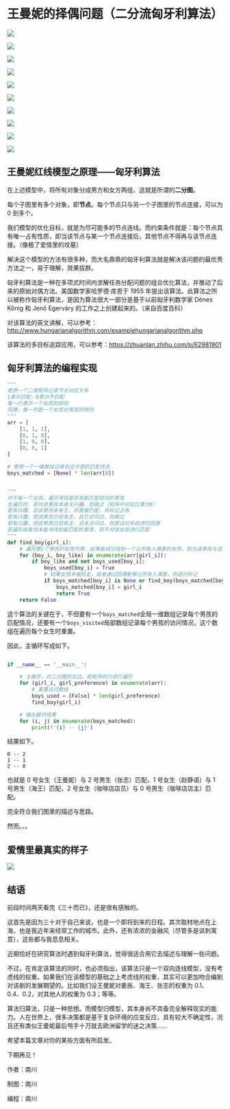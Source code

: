 # 王曼妮的择偶问题（二分流匈牙利算法）

![](https://mark-vue-oss.oss-cn-hangzhou.aliyuncs.com/picgo/%E7%8E%8B%E6%9B%BC%E5%A6%AE%E7%9A%84%E6%8B%A9%E5%81%B6%E9%97%AE%E9%A2%98%EF%BC%88%E6%96%B0%EF%BC%890.png)

![](https://mark-vue-oss.oss-cn-hangzhou.aliyuncs.com/picgo/%E7%8E%8B%E6%9B%BC%E5%A6%AE%E7%9A%84%E6%8B%A9%E5%81%B6%E9%97%AE%E9%A2%98%EF%BC%88%E6%96%B0%EF%BC%89%201.png)

![](https://mark-vue-oss.oss-cn-hangzhou.aliyuncs.com/picgo/%E7%8E%8B%E6%9B%BC%E5%A6%AE%E7%9A%84%E6%8B%A9%E5%81%B6%E9%97%AE%E9%A2%98%EF%BC%88%E6%96%B0%EF%BC%89%202.png)

![](https://mark-vue-oss.oss-cn-hangzhou.aliyuncs.com/picgo/%E7%8E%8B%E6%9B%BC%E5%A6%AE%E7%9A%84%E6%8B%A9%E5%81%B6%E9%97%AE%E9%A2%98%EF%BC%88%E6%96%B0%EF%BC%89%203.png)

![](https://mark-vue-oss.oss-cn-hangzhou.aliyuncs.com/picgo/%E7%8E%8B%E6%9B%BC%E5%A6%AE%E7%9A%84%E6%8B%A9%E5%81%B6%E9%97%AE%E9%A2%98%EF%BC%88%E6%96%B0%EF%BC%89%204.png)

![](https://mark-vue-oss.oss-cn-hangzhou.aliyuncs.com/picgo/%E7%8E%8B%E6%9B%BC%E5%A6%AE%E7%9A%84%E6%8B%A9%E5%81%B6%E9%97%AE%E9%A2%98%EF%BC%88%E6%96%B0%EF%BC%89%205.png)

![](https://mark-vue-oss.oss-cn-hangzhou.aliyuncs.com/picgo/%E7%8E%8B%E6%9B%BC%E5%A6%AE%E7%9A%84%E6%8B%A9%E5%81%B6%E9%97%AE%E9%A2%98%EF%BC%88%E6%96%B0%EF%BC%89%206.png)

![](https://mark-vue-oss.oss-cn-hangzhou.aliyuncs.com/picgo/%E7%8E%8B%E6%9B%BC%E5%A6%AE%E7%9A%84%E6%8B%A9%E5%81%B6%E9%97%AE%E9%A2%98%EF%BC%88%E6%96%B0%EF%BC%89%207.png)

![](https://mark-vue-oss.oss-cn-hangzhou.aliyuncs.com/picgo/%E7%8E%8B%E6%9B%BC%E5%A6%AE%E7%9A%84%E6%8B%A9%E5%81%B6%E9%97%AE%E9%A2%98%EF%BC%88%E6%96%B0%EF%BC%89%208.png)

![](https://mark-vue-oss.oss-cn-hangzhou.aliyuncs.com/picgo/%E7%8E%8B%E6%9B%BC%E5%A6%AE%E7%9A%84%E6%8B%A9%E5%81%B6%E9%97%AE%E9%A2%98%EF%BC%88%E6%96%B0%EF%BC%89%209.png)

## 王曼妮红线模型之原理——匈牙利算法

在上述模型中，将所有对象分成男方和女方两组，这就是所谓的**二分图**。

每个子图里有多个对象，即**节点**。每个节点只与另一个子图里的节点连接，可以为 0 到多个。

我们模型的优化目标，就是为尽可能多的节点连线。而约束条件就是：每个节点具有唯一占有性质，即当该节点与某一个节点连接后，其他节点不得再与该节点连接。（像极了爱情里的坟墓）

解决这个模型的方法有很多种，而大名鼎鼎的匈牙利算法就是解决该问题的最优秀方法之一，易于理解，效果拔群。

匈牙利算法是一种在多项式时间内求解任务分配问题的组合优化算法，并推动了后来的原始对偶方法。美国数学家哈罗德·库恩于 1955 年提出该算法。此算法之所以被称作匈牙利算法，是因为算法很大一部分是基于以前匈牙利数学家 Dénes Kőnig 和 Jenő Egerváry 的工作之上创建起来的。（来自百度百科）

对该算法的英文讲解，可以参考：http://www.hungarianalgorithm.com/examplehungarianalgorithm.php

该算法的多目标追踪应用，可以参考：https://zhuanlan.zhihu.com/p/62981901

## 匈牙利算法的编程实现

```python
"""
使用一个二维矩阵记录节点对应关系
1表示匹配，0表示不匹配
每一行表示一个女孩的倾向
同理，每一列是一个女孩对男孩的倾向
"""
arr = [
    [1, 1, 1],
    [0, 1, 0],
    [1, 0, 0],
    [0, 0, 1]
]

# 使用一个一维数组记录右边子图的匹配状态
boys_matched = [None] * len(arr[0])
```

```python

"""
对于每一个女孩，遍历寻找是否有能匹配成功的男孩
在遍历时，若对该男孩本身无兴趣，则跳过（矩阵中对应位置为0）
若有兴趣，且该男孩未有主，则直接匹配，并标记占有
若有兴趣，但该男孩已经有主，且已访问过，则跳过
若有兴趣，但该男孩已经有主，且未访问过，则尝试对系统进行回溯
若遍历结束也未能寻找到能匹配的男孩，则不对该女孩进行匹配
"""
def find_boy(girl_i):
    # 遍历第i个男孩的女孩列表，如果能成功找到一个让所有人满意的女孩，则为该男孩与该女孩进行标记
    for (boy_i, boy_like) in enumerate(arr[girl_i]):
        if boy_like and not boys_used[boy_i]:
            boys_used[boy_i] = True
            # 如果女孩未被抢走，或者通过回溯能够让所有人满意，则进行标记
            if boys_matched[boy_i] is None or find_boy(boys_matched[boy_i]):
                boys_matched[boy_i] = girl_i
                return True
    return False
```

这个算法的关键在于，不但要有一个`boys_matched`全局一维数组记录每个男孩的匹配情况，还要有一个`boys_visited`局部数组记录每个男孩的访问情况，这个数组在遍历每个女生时重置。

因此，主循环写成如下。

```python

if __name__ == '__main__':

    # 主循环，对二分图的左边，即矩阵的行进行遍历
    for (girl_i, girl_preference) in enumerate(arr):
        # 重置访问数组
        boys_used = [False] * len(girl_preference)
        find_boy(girl_i)

    # 输出最终结果
    for (i, j) in enumerate(boys_matched):
        print(f'{i} -- {j}')
```

结果如下。

```text
0 -- 2
1 -- 1
2 -- 0
```

也就是 0 号女生（王曼妮）与 2 号男生（张志）匹配，1 号女生（赵静语）与 1 号男生（海王）匹配，2 号女生（咖啡店店员）与 0 号男生（咖啡店店主）匹配。

完全符合我们图里的描述与思路。

然而。。。

## 爱情里最真实的样子

![](https://mark-vue-oss.oss-cn-hangzhou.aliyuncs.com/picgo/%E7%8E%8B%E6%9B%BC%E5%A6%AE%E7%9A%84%E6%8B%A9%E5%81%B6%E9%97%AE%E9%A2%98%EF%BC%88%E6%96%B0%EF%BC%89%2010.png)

## 结语

前段时间两天看完《三十而已》，还是很有感触的。

这首先是因为三十对于自己来说，也是一个即将到来的日程。其次取材地点在上海，也是我近年来经常工作的城市。此外，还有浓浓的金融风（尽管多是讽刺寓意），这些都与我息息相关。

近期恰好在研究算法时遇到匈牙利算法，觉得很适合用它去描述与理解一些问题。

不过，在肯定该算法的同时，也必须指出，该算法只是一个双向连线模型，没有考虑线的权重。如果我们在该模型的基础之上考虑线的权重，其实可以更加吻合编剧对该剧的发展期望的。比如我们设王曼妮对姜辰、海王、张志的权重为 0.1、0.4、0.2，对其他人的权重为 0.3；等等。

算法归算法，只是一种思想。而模型归模型，其本身尚不具备完全解释现实的能力。人在世界上，很多决策都是基于复杂环境的应变反应，具有较大不确定性，况且还有类似王曼妮最后甩手十万就去欧洲留学的迷之决策……

希望本篇文章对你的某些方面有所启发。

下期再见！

作者：南川

制图：南川

编程：南川
